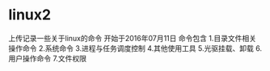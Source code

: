 # linux2
上传记录一些关于linux的命令 
开始于2016年07月11日 
命令包含 
1.目录文件相关操作命令 
2.系统命令 
3.进程与任务调度控制 
4.其他使用工具 
5.光驱挂载、卸载 
6.用户操作命令 
7.文件权限 
